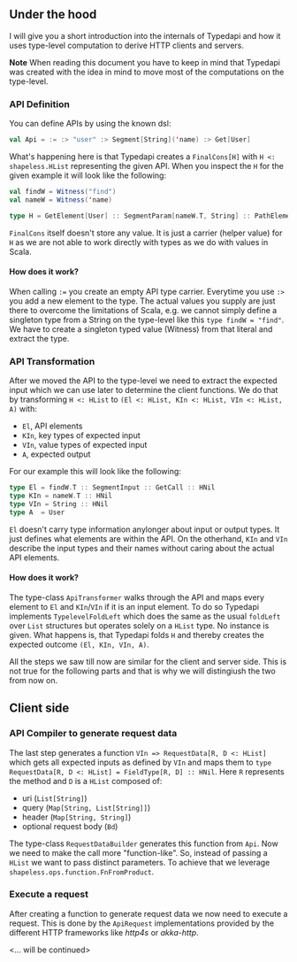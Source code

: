 ## Under the hood
I will give you a short introduction into the internals of Typedapi and how it uses type-level computation to derive HTTP clients and servers.

**Note** When reading this document you have to keep in mind that Typedapi was created with the idea in mind to move most of the computations on the type-level.

### API Definition
You can define APIs by using the known dsl:

```Scala
val Api = := :> "user" :> Segment[String]('name) :> Get[User]
```

What's happening here is that Typedapi creates a `FinalCons[H]` with `H <: shapeless.HList` representing the given API. 
When you inspect the `H` for the given example it will look like the following:

```Scala
val findW = Witness("find")
val nameW = Witness('name)

type H = GetElement[User] :: SegmentParam[nameW.T, String] :: PathElement[findW.T] :: HNil
```

`FinalCons` itself doesn't store any value. It is just a carrier (helper value) for `H` as we are not able to work directly with types as we do with values in Scala.

#### How does it work?
When calling `:=` you create an empty API type carrier. Everytime you use `:>` you add a new element to the type. The actual values you supply are just there to overcome the limitations of Scala, e.g. we cannot simply define a singleton type from a String on the type-level like this `type findW = "find"`. We have to create a singleton typed value (Witness) from that literal and extract the type.

### API Transformation
After we moved the API to the type-level we need to extract the expected input which we can use later to determine the client functions. We do that by transforming `H <: HList` to `(El <: HList, KIn <: HList, VIn <: HList, A)` with:
  - `El`, API elements
  - `KIn`, key types of expected input
  - `VIn`, value types of expected input
  - `A`, expected output
  
For our example this will look like the following:
  
```Scala
type El = findW.T :: SegmentInput :: GetCall :: HNil
type KIn = nameW.T :: HNil
type VIn = String :: HNil
type A  = User
```

`El` doesn't carry type information anylonger about input or output types. It just defines what elements are within the API. On the otherhand, `KIn` and `VIn` describe the input types and their names without caring about the actual API elements.

#### How does it work?
The type-class `ApiTransformer` walks through the API and maps every element to `El` and `KIn`/`VIn` if it is an input element. To do so Typedapi implements `TypelevelFoldLeft` which does the same as the usual `foldLeft` over `List` structures but operates solely on a `HList` type. No instance is given. What happens is, that Typedapi folds `H` and thereby creates the expected outcome `(El, KIn, VIn, A)`.

All the steps we saw till now are similar for the client and server side. This is not true for the following parts and that is why we will distingiush the two from now on.

## Client side
### API Compiler to generate request data
The last step generates a function `VIn => RequestData[R, D <: HList]` which gets all expected inputs as defined by `VIn` and maps them to `type RequestData[R, D <: HList] = FieldType[R, D] :: HNil`. Here `R` represents the method and `D` is a `HList` composed of:
  - uri (`List[String]`)
  - query (`Map[String, List[String]]`)
  - header (`Map[String, String]`)
  - optional request body (`Bd`)

The type-class `RequestDataBuilder` generates this function from `Api`. Now we need to make the call more "function-like". So, instead of passing a `HList` we want to pass distinct parameters. To achieve that we leverage `shapeless.ops.function.FnFromProduct`.

### Execute a request
After creating a function to generate request data we now need to execute a request. This is done by the `ApiRequest` implementations provided by the different HTTP frameworks like *http4s* or *akka-http*.

<... will be continued>
